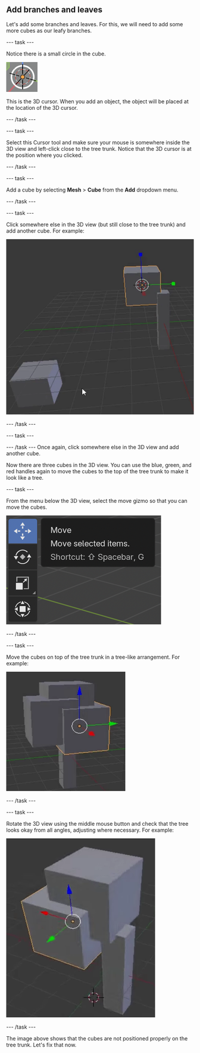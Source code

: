 ## Add branches and leaves

Let's add some branches and leaves. For this, we will need to add some more cubes as our leafy branches.

--- task ---

Notice there is a small circle in the cube.

![3D cursor](images/blender-3d-cursor.png)

This is the 3D cursor. When you add an object, the object will be placed at the location of the 3D cursor.

--- /task ---
 

--- task ---

Select this Cursor tool and make sure your mouse is somewhere inside the 3D view and left-click close to the tree trunk. Notice that the 3D cursor is at the position where you clicked.

--- /task ---
 

--- task ---

Add a cube by selecting **Mesh** > **Cube** from the **Add** dropdown menu.

--- /task ---
 

--- task ---

Click somewhere else in the 3D view (but still close to the tree trunk) and add another cube. For example:

![Blender 2 cubes](images/blender-2-cubes.png)

--- /task ---
 

--- task ---



--- /task ---
 Once again, click somewhere else in the 3D view and add another cube.

Now there are three cubes in the 3D view. You can use the blue, green, and red handles again to move the cubes to the top of the tree trunk to make it look like a tree.

--- task ---

From the menu below the 3D view, select the move gizmo so that you can move the cubes.

![Move gizmo](images/move-gizmo.png)

--- /task ---
 

--- task ---

Move the cubes on top of the tree trunk in a tree-like arrangement. For example:

![Blender tree](images/blender-tree-1.png)

--- /task ---
 

--- task ---

Rotate the 3D view using the middle mouse button and check that the tree looks okay from all angles, adjusting where necessary. For example:

![Blender tree](images/blender-tree-2.png)

--- /task ---
 

The image above shows that the cubes are not positioned properly on the tree trunk. Let's fix that now.